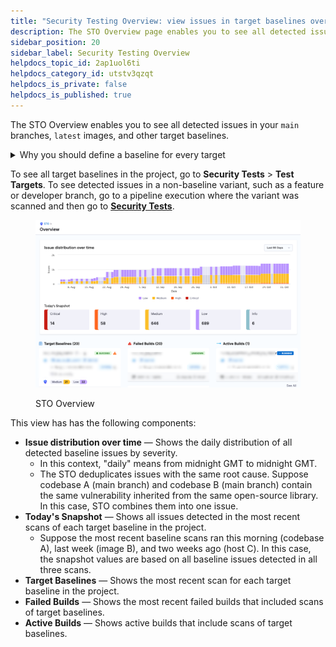 ```yaml
---
title: "Security Testing Overview: view issues in target baselines over time"
description: The STO Overview page enables you to see all detected issues in your target baselines.
sidebar_position: 20
sidebar_label: Security Testing Overview
helpdocs_topic_id: 2ap1uol6ti
helpdocs_category_id: utstv3qzqt
helpdocs_is_private: false
helpdocs_is_published: true
---
```


The STO Overview enables you to see all detected issues in your `main` branches, `latest` images, and other target baselines.

<details>
<summary>Why you should define a baseline for every target</summary>


import StoWhyDefineBaselines from '/docs/security-testing-orchestration/get-started/shared/_why-define-baselines.md';


<StoWhyDefineBaselines />

</details>

To see all target baselines in the project, go to **Security Tests** > **Test Targets**. To see detected issues in a non-baseline variant, such as a feature or developer branch, go to a pipeline execution where the variant was scanned and then go to [**Security Tests**](/docs/security-testing-orchestration/dashboards/view-scan-results).

<figure>

![](./static/sto-overview-06.png)

<figcaption>STO Overview</figcaption>
</figure>



This view has has the following components:

* **Issue distribution over time** — Shows the daily distribution of all detected baseline issues by severity.
	+ In this context, "daily" means from midnight GMT to midnight GMT.
	+ The STO deduplicates issues with the same root cause. Suppose codebase A (main branch) and codebase B (main branch) contain the same vulnerability inherited from the same open-source library. In this case, STO combines them into one issue.
* **Today's Snapshot** — Shows all issues detected in the most recent scans of each target baseline in the project.
	+ Suppose the most recent baseline scans ran this morning (codebase A), last week (image B), and two weeks ago (host C). In this case, the snapshot values are based on all baseline issues detected in all three scans.
* **Target Baselines** — Shows the most recent scan for each target baseline in the project.
* **Failed Builds** — Shows the most recent failed builds that included scans of target baselines.
* **Active Builds** — Shows active builds that include scans of target baselines.

